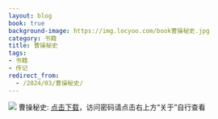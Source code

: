 ```yaml
---
layout: blog
book: true
background-image: https://img.locyoo.com/book曹操秘史.jpg
category: 书籍
title: 曹操秘史
tags:
- 书籍
- 传记
redirect_from:
  - /2024/03/曹操秘史/
---
```

![](https://img.locyoo.com/book曹操秘史.jpg)
曹操秘史: <a name = "ref1" href="https://url18.ctfile.com/f/50983618-1045048195-0eb8d1?p=3619">点击下载</a>，访问密码请点击右上方“关于”自行查看